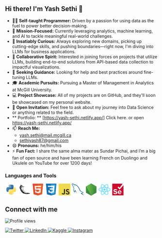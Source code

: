 ## Hi there! I'm Yash Sethi 👋


<!--
**Yashsethi24/Yashsethi24** is a ✨ _special_ ✨ repository because its `README.md` (this file) appears on your GitHub profile.
-->

- 🙋‍♂️ **Self-taught Programmer:** Driven by a passion for using data as the fuel to power better decision-making.  
- 🔭 **Mission-Focused:** Currently leveraging analytics, machine learning, and AI to tackle meaningful real-world challenges.  
- 🌱 **Insatiably Curious:** Always exploring new domains, picking up cutting-edge skills, and pushing boundaries—right now, I'm diving into LLMs for business applications.  
- 👯 **Collaborative Spirit:** Interested in joining forces on projects that utilize LLMs, building end-to-end solutions from API-based data collection to impactful visualizations.  
- 🤔 **Seeking Guidance:** Looking for help and best practices around fine-tuning LLMs.  
- 🎓 **Academic Pursuits:** Pursuing a Master of Management in Analytics at McGill University.  
- 💻 **Project Showcase:** All of my projects are on GitHub, and they'll soon be showcased on my personal website.  
- 💬 **Open Invitation:** Feel free to ask about my journey into Data Science or anything related to the field.
- ** Portfolio: ** [https://yash-sethi.netlify.app/] Click here. or open https://yash-sethi.netlify.app/
- 📫 **Reach Me:**  
  - [yash.sethi@mail.mcgill.ca](mailto:yash.sethi@mail.mcgill.ca)  
  - [sethiyash87@gmail.com](mailto:sethiyash87@gmail.com)  
- 😄 **Pronouns:** he/him/his  
- ⚡ **Fun Fact:** I share the same alma mater as Sundar Pichai, and I’m a big fan of open source and have been learning French on Duolingo and Ukulele on YouTube for over 1200 days!

### Languages and Tools

<p align="left">
  <img src="https://raw.githubusercontent.com/devicons/devicon/master/icons/python/python-original.svg" alt="Python" width="40" height="40"/> 
  <img src="https://raw.githubusercontent.com/devicons/devicon/master/icons/flask/flask-original.svg" alt="Flask" width="40" height="40"/>
  <img src="https://raw.githubusercontent.com/devicons/devicon/master/icons/html5/html5-original.svg" alt="HTML" width="40" height="40"/>
  <img src="https://raw.githubusercontent.com/devicons/devicon/master/icons/css3/css3-original.svg" alt="CSS" width="40" height="40"/>
  <img src="https://raw.githubusercontent.com/devicons/devicon/master/icons/javascript/javascript-original.svg" alt="JavaScript" width="40" height="40"/>
  <img src="https://raw.githubusercontent.com/devicons/devicon/master/icons/mysql/mysql-original.svg" alt="MySQL" width="40" height="40"/>
  <img src="https://raw.githubusercontent.com/devicons/devicon/master/icons/nodejs/nodejs-original.svg" alt="Node.js" width="40" height="40"/>
  <img src="https://raw.githubusercontent.com/devicons/devicon/master/icons/react/react-original.svg" alt="React" width="40" height="40"/>
  <img src="https://raw.githubusercontent.com/devicons/devicon/master/icons/selenium/selenium-original.svg" alt="Selenium" width="40" height="40"/>
</p>


## Connect with me

<!-- Profile Views Badge (using Komarev) -->
![Profile views](https://komarev.com/ghpvc/?username=Yashsethi24&label=Profile%20views&&color=brightgreen&style=flat)

<!-- Social Icons -->
<p align="left">
  <!-- Twitter -->
  <a href="https://twitter.com/sethiyash87" target="_blank">
    <img src="https://cdn.jsdelivr.net/npm/simple-icons@3.2.0/icons/twitter.svg" alt="Twitter" height="30" width="40" />
  </a>
  <!-- LinkedIn -->
  <a href="https://linkedin.com/in/yash-sethi24/" target="_blank">
    <img src="https://cdn.jsdelivr.net/npm/simple-icons@3.2.0/icons/linkedin.svg" alt="LinkedIn" height="30" width="40" />
  </a>
  <!-- Kaggle (if you want it) -->
  <a href="https://kaggle.com/yashsethi24" target="_blank">
    <img src="https://cdn.jsdelivr.net/npm/simple-icons@3.2.0/icons/kaggle.svg" alt="Kaggle" height="30" width="40" />
  </a>
  <!-- Instagram -->
  <a href="https://instagram.com/sethi.yash/" target="_blank">
    <img src="https://cdn.jsdelivr.net/npm/simple-icons@3.2.0/icons/instagram.svg" alt="Instagram" height="30" width="40" />
  </a>
</p>
